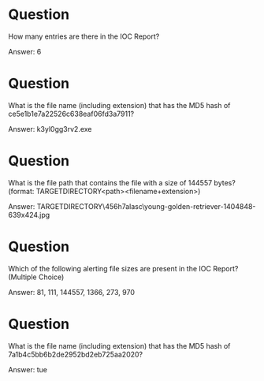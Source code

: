 # Question
How many entries are there in the IOC Report?

Answer: 6

# Question
What is the file name (including extension) that has the MD5 hash of ce5e1b1e7a22526c638eaf06fd3a7911?

Answer: k3yl0gg3rv2.exe

# Question
What is the file path that contains the file with a size of 144557 bytes? (format: TARGETDIRECTORY\<path>\<filename+extension>)

Answer: TARGETDIRECTORY\456h7alasc\young-golden-retriever-1404848-639x424.jpg

# Question
Which of the following alerting file sizes are present in the IOC Report? (Multiple Choice)

Answer: 81, 111, 144557, 1366, 273, 970

# Question
What is the file name (including extension) that has the MD5 hash of 7a1b4c5bb6b2de2952bd2eb725aa2020?

Answer: tue
